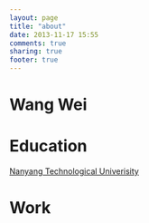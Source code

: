 ```yaml
---
layout: page
title: "about"
date: 2013-11-17 15:55
comments: true
sharing: true
footer: true
---
```


Wang Wei
=

Education
=
[Nanyang Technological Univerisity](www.ntu.edu.sg)

Work
=

